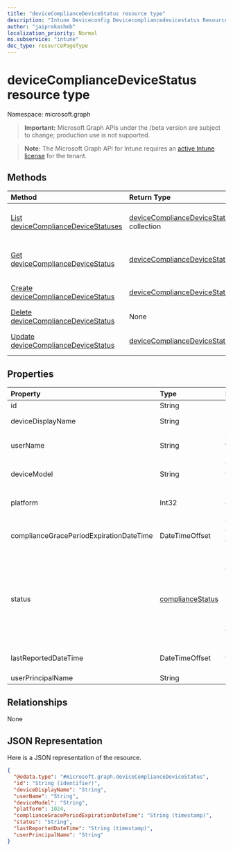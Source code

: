 ```yaml
---
title: "deviceComplianceDeviceStatus resource type"
description: "Intune Deviceconfig Devicecompliancedevicestatus Resources ."
author: "jaiprakashmb"
localization_priority: Normal
ms.subservice: "intune"
doc_type: resourcePageType
---
```


# deviceComplianceDeviceStatus resource type

Namespace: microsoft.graph

> **Important:** Microsoft Graph APIs under the /beta version are subject to change; production use is not supported.

> **Note:** The Microsoft Graph API for Intune requires an [active Intune license](https://go.microsoft.com/fwlink/?linkid=839381) for the tenant.



## Methods
|Method|Return Type|Description|
|:---|:---|:---|
|[List deviceComplianceDeviceStatuses](../api/intune-deviceconfig-devicecompliancedevicestatus-list.md)|[deviceComplianceDeviceStatus](../resources/intune-deviceconfig-devicecompliancedevicestatus.md) collection|List properties and relationships of the [deviceComplianceDeviceStatus](../resources/intune-deviceconfig-devicecompliancedevicestatus.md) objects.|
|[Get deviceComplianceDeviceStatus](../api/intune-deviceconfig-devicecompliancedevicestatus-get.md)|[deviceComplianceDeviceStatus](../resources/intune-deviceconfig-devicecompliancedevicestatus.md)|Read properties and relationships of the [deviceComplianceDeviceStatus](../resources/intune-deviceconfig-devicecompliancedevicestatus.md) object.|
|[Create deviceComplianceDeviceStatus](../api/intune-deviceconfig-devicecompliancedevicestatus-create.md)|[deviceComplianceDeviceStatus](../resources/intune-deviceconfig-devicecompliancedevicestatus.md)|Create a new [deviceComplianceDeviceStatus](../resources/intune-deviceconfig-devicecompliancedevicestatus.md) object.|
|[Delete deviceComplianceDeviceStatus](../api/intune-deviceconfig-devicecompliancedevicestatus-delete.md)|None|Deletes a [deviceComplianceDeviceStatus](../resources/intune-deviceconfig-devicecompliancedevicestatus.md).|
|[Update deviceComplianceDeviceStatus](../api/intune-deviceconfig-devicecompliancedevicestatus-update.md)|[deviceComplianceDeviceStatus](../resources/intune-deviceconfig-devicecompliancedevicestatus.md)|Update the properties of a [deviceComplianceDeviceStatus](../resources/intune-deviceconfig-devicecompliancedevicestatus.md) object.|

## Properties
|Property|Type|Description|
|:---|:---|:---|
|id|String|Key of the entity.|
|deviceDisplayName|String|Device name of the DevicePolicyStatus.|
|userName|String|The User Name that is being reported|
|deviceModel|String|The device model that is being reported|
|platform|Int32|Platform of the device that is being reported|
|complianceGracePeriodExpirationDateTime|DateTimeOffset|The DateTime when device compliance grace period expires|
|status|[complianceStatus](../resources/intune-shared-compliancestatus.md)|Compliance status of the policy report. Possible values are: `unknown`, `notApplicable`, `compliant`, `remediated`, `nonCompliant`, `error`, `conflict`, `notAssigned`.|
|lastReportedDateTime|DateTimeOffset|Last modified date time of the policy report.|
|userPrincipalName|String|UserPrincipalName.|

## Relationships
None

## JSON Representation
Here is a JSON representation of the resource.
<!-- {
  "blockType": "resource",
  "keyProperty": "id",
  "@odata.type": "microsoft.graph.deviceComplianceDeviceStatus"
}
-->
``` json
{
  "@odata.type": "#microsoft.graph.deviceComplianceDeviceStatus",
  "id": "String (identifier)",
  "deviceDisplayName": "String",
  "userName": "String",
  "deviceModel": "String",
  "platform": 1024,
  "complianceGracePeriodExpirationDateTime": "String (timestamp)",
  "status": "String",
  "lastReportedDateTime": "String (timestamp)",
  "userPrincipalName": "String"
}
```